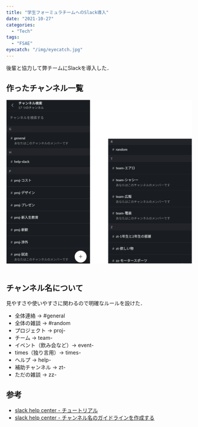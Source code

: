 ```yaml
---
title: "学生フォーミュラチームへのSlack導入"
date: "2021-10-27"
categories:
  - "Tech"
tags:
  - "FSAE"
eyecatch: "/img/eyecatch.jpg"
---
```

後輩と協力して弊チームにSlackを導入した．

## 作ったチャンネル一覧
![fsae-slack](fsae-slack.png)
<br>
<br>

## チャンネル名について
見やすさや使いやすさに関わるので明確なルールを設けた．
- 全体連絡 → #general
- 全体の雑談 → #random
- プロジェクト → proj-
- チーム → team-
- イベント（飲み会など）→ event-
- times（独り言用）→ times-
- ヘルプ → help-
- 補助チャンネル → zt-
- ただの雑談 → zz-

## 参考
- [slack help center - チュートリアル](https://slack.com/intl/ja-jp/help/categories/360000049063)
- [slack help center - チャンネル名のガイドラインを作成する](https://slack.com/intl/ja-jp/help/articles/217626408-%E3%83%81%E3%83%A3%E3%83%B3%E3%83%8D%E3%83%AB%E5%90%8D%E3%81%AE%E3%82%AC%E3%82%A4%E3%83%89%E3%83%A9%E3%82%A4%E3%83%B3%E3%82%92%E4%BD%9C%E6%88%90%E3%81%99%E3%82%8B)